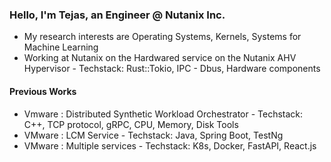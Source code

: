 <h3>
Hello, I'm Tejas, an Engineer @ Nutanix Inc.
</h3>

- My research interests are Operating Systems, Kernels, Systems for Machine Learning
- Working at Nutanix on the Hardwared service on the Nutanix AHV Hypervisor - Techstack: Rust::Tokio, IPC - Dbus, Hardware components 

<h4>
Previous Works  
</h4>

- Vmware : Distributed Synthetic Workload Orchestrator - Techstack: C++, TCP protocol, gRPC, CPU, Memory, Disk Tools
- VMware : LCM Service - Techstack: Java, Spring Boot, TestNg
- VMware : Multiple services - Techstack: K8s, Docker, FastAPI, React.js
